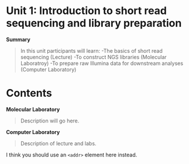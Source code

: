 # Unit 1: Introduction to short read sequencing and library preparation
**Summary**
>In this unit participants will learn:
-The basics of short read sequencing (Lecture)
-To construct NGS libraries (Molecular Laboratroy)
-To prepare raw Illumina data for downstream analyses (Computer Laboratory) 


# Contents
**Molecular Laboratory** 
>Description will go here.

**Computer Laboratory** 
>Description of lecture and labs. 

I think you should use an
`<addr>` element here instead.
